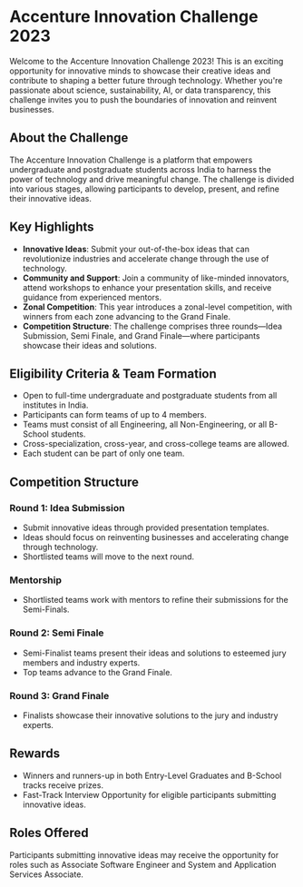 # Accenture Innovation Challenge 2023

Welcome to the Accenture Innovation Challenge 2023! This is an exciting opportunity for innovative minds to showcase their creative ideas and contribute to shaping a better future through technology. Whether you're passionate about science, sustainability, AI, or data transparency, this challenge invites you to push the boundaries of innovation and reinvent businesses.

## About the Challenge

The Accenture Innovation Challenge is a platform that empowers undergraduate and postgraduate students across India to harness the power of technology and drive meaningful change. The challenge is divided into various stages, allowing participants to develop, present, and refine their innovative ideas.

## Key Highlights

- **Innovative Ideas**: Submit your out-of-the-box ideas that can revolutionize industries and accelerate change through the use of technology.
- **Community and Support**: Join a community of like-minded innovators, attend workshops to enhance your presentation skills, and receive guidance from experienced mentors.
- **Zonal Competition**: This year introduces a zonal-level competition, with winners from each zone advancing to the Grand Finale.
- **Competition Structure**: The challenge comprises three rounds—Idea Submission, Semi Finale, and Grand Finale—where participants showcase their ideas and solutions.

## Eligibility Criteria & Team Formation

- Open to full-time undergraduate and postgraduate students from all institutes in India.
- Participants can form teams of up to 4 members.
- Teams must consist of all Engineering, all Non-Engineering, or all B-School students.
- Cross-specialization, cross-year, and cross-college teams are allowed.
- Each student can be part of only one team.

## Competition Structure

### Round 1: Idea Submission

- Submit innovative ideas through provided presentation templates.
- Ideas should focus on reinventing businesses and accelerating change through technology.
- Shortlisted teams will move to the next round.

### Mentorship

- Shortlisted teams work with mentors to refine their submissions for the Semi-Finals.

### Round 2: Semi Finale

- Semi-Finalist teams present their ideas and solutions to esteemed jury members and industry experts.
- Top teams advance to the Grand Finale.

### Round 3: Grand Finale

- Finalists showcase their innovative solutions to the jury and industry experts.

## Rewards

- Winners and runners-up in both Entry-Level Graduates and B-School tracks receive prizes.
- Fast-Track Interview Opportunity for eligible participants submitting innovative ideas.

## Roles Offered

Participants submitting innovative ideas may receive the opportunity for roles such as Associate Software Engineer and System and Application Services Associate.


